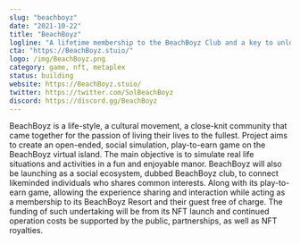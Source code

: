 ```yaml
---
slug: "beachboyz"
date: "2021-10-22"
title: "BeachBoyz"
logline: "A lifetime membership to the BeachBoyz Club and a key to unlock the BeachBoyz world, powered by Solana Blockchain!"
cta: "https://BeachBoyz.stuio/"
logo: /img/BeachBoyz.png
category: game, nft, metaplex
status: building
website: https://BeachBoyz.stuio/
twitter: https://twitter.com/SolBeachBoyz
discord: https://discord.gg/BeachBoyz
---
```


BeachBoyz is a life-style, a cultural movement, a close-knit community that came together for the passion of living their lives to the fullest.
Project aims to create an open-ended, social simulation, play-to-earn game on the BeachBoyz virtual island. The main objective is to simulate real life situations and activities in a fun and enjoyable manor. BeachBoyz will also be launching as a social ecosystem, dubbed BeachBoyz club, to connect likeminded individuals who shares common interests. Along with its play-to-earn game, allowing the experience sharing and interaction while acting as a membership to its BeachBoyz Resort and their guest free of charge. The funding of such undertaking will be from its NFT launch and continued operation costs be supported by the public, partnerships, as well as NFT royalties.  

